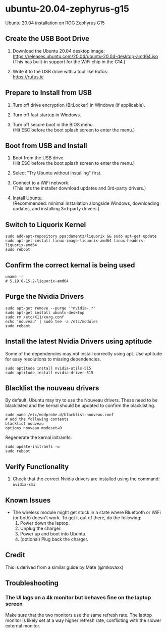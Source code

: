# ubuntu-20.04-zephyrus-g15

Ubuntu 20.04 installation on ROG Zephyrus G15

## Create the USB Boot Drive

1. Download the Ubuntu 20.04 desktop image:  
   https://releases.ubuntu.com/20.04/ubuntu-20.04-desktop-amd64.iso  
   (This has built-in support for the WiFi chip in the G14.)

2. Write it to the USB drive with a tool like Rufus:  
   https://rufus.ie

## Prepare to Install from USB

1. Turn off drive encryption (BitLocker) in Windows (if applicable).

2. Turn off fast startup in Windows.

3. Turn off secure boot in the BIOS menu.  
   (Hit ESC before the boot splash screen to enter the menu.)
   
## Boot from USB and Install
   
1. Boot from the USB drive.  
   (Hit ESC before the boot splash screen to enter the menu.)
   
2. Select "Try Ubuntu without installing" first.
   
3. Connect to a WiFi network.  
   (This lets the installer download updates and 3rd-party drivers.)

4. Install Ubuntu.  
   (Recommended: minimal installation alongside Windows, downloading updates, and installing 3rd-party drivers.)

## Switch to Liquorix Kernel

```
sudo add-apt-repository ppa:damentz/liquorix && sudo apt-get update
sudo apt-get install linux-image-liquorix-amd64 linux-headers-liquorix-amd64
sudo reboot
```

## Confirm the correct kernal is being used
```
uname -r
# 5.19.0-15.2-liquorix-amd64
```

## Purge the Nvidia Drivers
```
sudo apt-get remove --purge '^nvidia-.*'
sudo apt-get install ubuntu-desktop
sudo rm /etc/X11/xorg.conf
echo 'nouveau' | sudo tee -a /etc/modules
sudo reboot
```

## Install the latest Nvidia Drivers using aptitude

Some of the dependencies may not install correctly using apt. Use aptitude for easy resolutions to missing
dependencies.
```
sudo aptitude install nvidia-utils-515
sudo aptitude install nvidia-driver-515
```

## Blacklist the nouveau drivers
By default, Ubuntu may try to use the Nouveau drivers. These need to be blacklisted and the kernal should be updated to confirm the blacklisting.
```
sudo nano /etc/modprobe.d/blacklist-nouveau.conf
# add the following contents
blacklist nouveau
options nouveau modeset=0
```

Regenerate the kernal initramfs:
```
sudo update-initramfs -u
sudo reboot
```

## Verify Functionality

1. Check that the correct Nvidia drivers are installed using the command:  
`nvidia-smi`

## Known Issues

- The wireless module might get stuck in a state where Bluetooth or WiFi (or both) doesn't work. To get it out of there, do the following:
  1. Power down the laptop.
  2. Unplug the charger.
  3. Power up and boot into Ubuntu.
  4. (optional) Plug back the charger.

## Credit
This is derived from a similar guide by Mate (@mkovaxx)

## Troubleshooting
### The UI lags on a 4k monitor but behaves fine on the laptop screen
Make sure that the two monitors use the same refresh rate. The laptop monitor
is likely set at a way higher refresh rate, conflicting with the slower 
external monitor.
